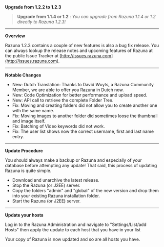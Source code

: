 **Upgrade from 1.2.2 to 1.2.3**

> **Upgrade from 1.1.4 or 1.2** : *You can upgrade from Razuna 1.1.4 or 1.2 directly to Razuna 1.2.3!*

___

**Overview**

Razuna 1.2.3 contains a couple of new features is also a bug fix release. You can always lookup the release notes and upcoming features of Razuna at the public Issue Tracker at [http://issues.razuna.com](http://issues.razuna.com).

___

**Notable Changes**

* New: Dutch Translation: Thanks to David Wuyts, a Razuna Community Member, we are able to offer you Razuna in Dutch now.
* New: Code Optimization for better performance and upload speed.
* New: API call to retrieve the complete Folder Tree.
* Fix: Moving and creating folders did not allow you to create another one with the same name.
* Fix: Moving images to another folder did sometimes loose the thumbnail and image itself.
* Fix: Batching of Video keywords did not work.
* Fix: The user list shows now the correct username, first and last name entry.

___

**Update Procedure**

You should always make a backup or Razuna and especially of your database before attempting any update! That said, this process of updating Razuna is quite simple.

 * Download and unarchive the latest release.
 * Stop the Razuna (or J2EE) server.
 * Copy the folders "admin" and "global" of the new version and drop them into your existing Razuna installation folder.
 * Start the Razuna (or J2EE) server.

___

**Update your hosts**

Log in to the Razuna Administration and navigate to "Settings/List/add Hosts" then apply the update to each host that you have in your list

Your copy of Razuna is now updated and so are all hosts you have.
